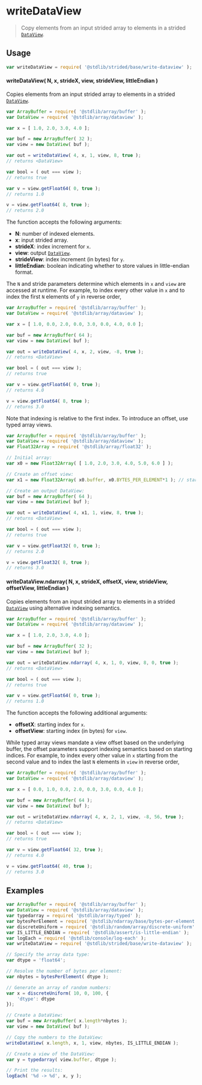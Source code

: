 <!--

@license Apache-2.0

Copyright (c) 2024 The Stdlib Authors.

Licensed under the Apache License, Version 2.0 (the "License");
you may not use this file except in compliance with the License.
You may obtain a copy of the License at

   http://www.apache.org/licenses/LICENSE-2.0

Unless required by applicable law or agreed to in writing, software
distributed under the License is distributed on an "AS IS" BASIS,
WITHOUT WARRANTIES OR CONDITIONS OF ANY KIND, either express or implied.
See the License for the specific language governing permissions and
limitations under the License.

-->

<!-- lint disable maximum-heading-length -->

# writeDataView

> Copy elements from an input strided array to elements in a strided [`DataView`][@stdlib/array/dataview].

<section class="intro">

</section>

<!-- /.intro -->

<section class="usage">

## Usage

```javascript
var writeDataView = require( '@stdlib/strided/base/write-dataview' );
```

#### writeDataView( N, x, strideX, view, strideView, littleEndian )

Copies elements from an input strided array to elements in a strided [`DataView`][@stdlib/array/dataview].

```javascript
var ArrayBuffer = require( '@stdlib/array/buffer' );
var DataView = require( '@stdlib/array/dataview' );

var x = [ 1.0, 2.0, 3.0, 4.0 ];

var buf = new ArrayBuffer( 32 );
var view = new DataView( buf );

var out = writeDataView( 4, x, 1, view, 8, true );
// returns <DataView>

var bool = ( out === view );
// returns true

var v = view.getFloat64( 0, true );
// returns 1.0

v = view.getFloat64( 8, true );
// returns 2.0
```

The function accepts the following arguments:

-   **N**: number of indexed elements.
-   **x**: input strided array.
-   **strideX**: index increment for `x`.
-   **view**: output [`DataView`][@stdlib/array/dataview].
-   **strideView**: index increment (in bytes) for `y`.
-   **littleEndian**: boolean indicating whether to store values in little-endian format.

The `N` and stride parameters determine which elements in `x` and `view` are accessed at runtime. For example, to index every other value in `x` and to index the first `N` elements of `y` in reverse order,

```javascript
var ArrayBuffer = require( '@stdlib/array/buffer' );
var DataView = require( '@stdlib/array/dataview' );

var x = [ 1.0, 0.0, 2.0, 0.0, 3.0, 0.0, 4.0, 0.0 ];

var buf = new ArrayBuffer( 64 );
var view = new DataView( buf );

var out = writeDataView( 4, x, 2, view, -8, true );
// returns <DataView>

var bool = ( out === view );
// returns true

var v = view.getFloat64( 0, true );
// returns 4.0

v = view.getFloat64( 8, true );
// returns 3.0
```

Note that indexing is relative to the first index. To introduce an offset, use typed array views.

```javascript
var ArrayBuffer = require( '@stdlib/array/buffer' );
var DataView = require( '@stdlib/array/dataview' );
var Float32Array = require( '@stdlib/array/float32' );

// Initial array:
var x0 = new Float32Array( [ 1.0, 2.0, 3.0, 4.0, 5.0, 6.0 ] );

// Create an offset view:
var x1 = new Float32Array( x0.buffer, x0.BYTES_PER_ELEMENT*1 ); // start at 2nd element

// Create an output DataView:
var buf = new ArrayBuffer( 64 );
var view = new DataView( buf );

var out = writeDataView( 4, x1, 1, view, 8, true );
// returns <DataView>

var bool = ( out === view );
// returns true

var v = view.getFloat32( 0, true );
// returns 2.0

v = view.getFloat32( 8, true );
// returns 3.0
```

#### writeDataView.ndarray( N, x, strideX, offsetX, view, strideView, offsetView, littleEndian )

Copies elements from an input strided array to elements in a strided [`DataView`][@stdlib/array/dataview] using alternative indexing semantics.

```javascript
var ArrayBuffer = require( '@stdlib/array/buffer' );
var DataView = require( '@stdlib/array/dataview' );

var x = [ 1.0, 2.0, 3.0, 4.0 ];

var buf = new ArrayBuffer( 32 );
var view = new DataView( buf );

var out = writeDataView.ndarray( 4, x, 1, 0, view, 8, 0, true );
// returns <DataView>

var bool = ( out === view );
// returns true

var v = view.getFloat64( 0, true );
// returns 1.0
```

The function accepts the following additional arguments:

-   **offsetX**: starting index for `x`.
-   **offsetView**: starting index (in bytes) for `view`.

While typed array views mandate a view offset based on the underlying buffer, the offset parameters support indexing semantics based on starting indices. For example, to index every other value in `x` starting from the second value and to index the last `N` elements in `view` in reverse order,

```javascript
var ArrayBuffer = require( '@stdlib/array/buffer' );
var DataView = require( '@stdlib/array/dataview' );

var x = [ 0.0, 1.0, 0.0, 2.0, 0.0, 3.0, 0.0, 4.0 ];

var buf = new ArrayBuffer( 64 );
var view = new DataView( buf );

var out = writeDataView.ndarray( 4, x, 2, 1, view, -8, 56, true );
// returns <DataView>

var bool = ( out === view );
// returns true

var v = view.getFloat64( 32, true );
// returns 4.0

v = view.getFloat64( 40, true );
// returns 3.0
```

</section>

<!-- /.usage -->

<section class="notes">

</section>

<!-- /.notes -->

<section class="examples">

## Examples

<!-- eslint no-undef: "error" -->

```javascript
var ArrayBuffer = require( '@stdlib/array/buffer' );
var DataView = require( '@stdlib/array/dataview' );
var typedarray = require( '@stdlib/array/typed' );
var bytesPerElement = require( '@stdlib/ndarray/base/bytes-per-element' );
var discreteUniform = require( '@stdlib/random/array/discrete-uniform' );
var IS_LITTLE_ENDIAN = require( '@stdlib/assert/is-little-endian' );
var logEach = require( '@stdlib/console/log-each' );
var writeDataView = require( '@stdlib/strided/base/write-dataview' );

// Specify the array data type:
var dtype = 'float64';

// Resolve the number of bytes per element:
var nbytes = bytesPerElement( dtype );

// Generate an array of random numbers:
var x = discreteUniform( 10, 0, 100, {
    'dtype': dtype
});

// Create a DataView:
var buf = new ArrayBuffer( x.length*nbytes );
var view = new DataView( buf );

// Copy the numbers to the DataView:
writeDataView( x.length, x, 1, view, nbytes, IS_LITTLE_ENDIAN );

// Create a view of the DataView:
var y = typedarray( view.buffer, dtype );

// Print the results:
logEach( '%d -> %d', x, y );
```

</section>

<!-- /.examples -->

<!-- Section for related `stdlib` packages. Do not manually edit this section, as it is automatically populated. -->

<section class="related">

</section>

<!-- /.related -->

<!-- Section for all links. Make sure to keep an empty line after the `section` element and another before the `/section` close. -->

<section class="links">

[@stdlib/array/dataview]: https://github.com/stdlib-js/stdlib/tree/develop/lib/node_modules/%40stdlib/array/dataview

</section>

<!-- /.links -->
